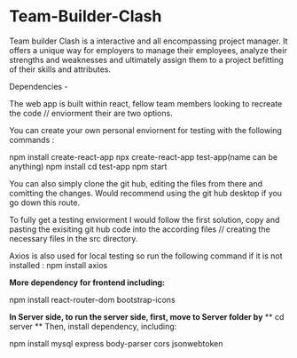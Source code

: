 # Team-Builder-Clash

Team builder Clash is a interactive and all encompassing project manager. It offers a unique way for employers to manage their employees, analyze their strengths and weaknesses and ultimately assign them to a project befitting of their skills and attributes. 

Dependencies - 

The web app is built within react, fellow team members looking to recreate the code // enviorment their are two options. 

You can create your own personal enviornent for testing with the following commands : 

npm install create-react-app
npx create-react-app test-app(name can be anything)
npm install 
cd test-app
npm start

You can also simply clone the git hub, editing the files from there and comitting the changes. Would recommend using the git hub desktop if you go down this route. 

To fully get a testing enviorment I would follow the first solution, copy and pasting the exisiting git hub code into the according files // creating the necessary files in the src directory. 

Axios is also used for local testing so run the following command if it is not installed : 
npm install axios

**More dependency for frontend including:**

npm install react-router-dom bootstrap-icons



**In Server side, to run the server side, first, move to Server folder by**
**
cd server
**
Then, install dependency, including:

npm install mysql express body-parser cors jsonwebtoken 


